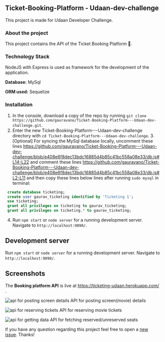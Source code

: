 ## Ticket-Booking-Platform - Udaan-dev-challenge
This project is made for Udaan Developer Challenge. 

### About the project
This project contains the API of the Ticket Booking Platform :ticket:.

### Technology Stack
NodeJS with Express is used as framework for the development of the application. 

**Database:** MySql

**ORM used:** Sequelize

### Installation
1. In the console, download a copy of the repo by running `git clone https://github.com/gauravano/Ticket-Booking-Platform---Udaan-dev-challenge.git`.
2. Enter the new Ticket-Booking-Platform---Udaan-dev-challenge directory with `cd Ticket-Booking-Platform---Udaan-dev-challenge`.
3.[Optional] For syncing the MySql database locally, uncomment these lines https://github.com/gauravano/Ticket-Booking-Platform---Udaan-dev-challenge/blob/e408e6f8dec13bdc16885d4b85c41bc558a08e33/db.js#L14-L22 and comment these lines https://github.com/gauravano/Ticket-Booking-Platform---Udaan-dev-challenge/blob/e408e6f8dec13bdc16885d4b85c41bc558a08e33/db.js#L2-L11 and then copy these lines below lines after running `sudo mysql` in terminal:

```sql
 create database ticketing;
 create user gaurav_ticketing identified by 'Ticketing 1';
 use ticketing;
 grant all privileges on ticketing to gaurav_ticketing;
 grant all privileges on ticketing.* to gaurav_ticketing;
```

4. Run `npm start` or `node server` for a running development server. Navigate to `http://localhost:9090/`.

## Development server
Run `npm start` or `node server` for a running development server. Navigate to `http://localhost:9090/`.

## Screenshots

The **Booking platform API** is live at https://ticketing-udaan.herokuapp.com/ .

![api for posting screen details](https://user-images.githubusercontent.com/20878070/46921575-c05f5380-d01a-11e8-9ada-e8b1a25ee54c.png)
API for posting screen(movie) details

![api for reserving tickets](https://user-images.githubusercontent.com/20878070/46921574-bfc6bd00-d01a-11e8-993d-b60434267a99.png)
API for reserving movie tickets

![api for getting data](https://user-images.githubusercontent.com/20878070/46921573-bfc6bd00-d01a-11e8-972d-460fc66dbe5c.png)
API for fetching reserved/unreserved seats

If you have any question regarding this project feel free to open a [new issue](https://github.com/gauravano/Ticket-Booking-Platform---Udaan-dev-challenge/issues/new). Thanks!

 
